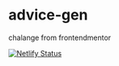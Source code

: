# advice-gen
chalange from frontendmentor

[![Netlify Status](https://api.netlify.com/api/v1/badges/2a68341a-d35e-4173-82b2-478dff790da4/deploy-status)](https://app.netlify.com/sites/advice-generator-frontendmentor-zedd/deploys)
